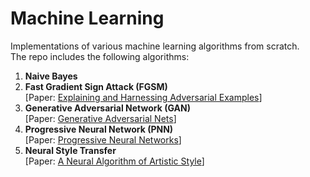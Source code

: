 # Machine Learning
Implementations of various machine learning algorithms from scratch.  
The repo includes the following algorithms:

1. **Naive Bayes**
2. **Fast Gradient Sign Attack (FGSM)**  
[Paper: [Explaining and Harnessing Adversarial Examples](https://arxiv.org/pdf/1412.6572.pdf)]
3. **Generative Adversarial Network (GAN)**  
[Paper: [Generative Adversarial Nets](https://arxiv.org/pdf/1406.2661.pdf)]
4. **Progressive Neural Network (PNN)**  
[Paper: [Progressive Neural Networks](https://arxiv.org/pdf/1606.04671.pdf)]
5. **Neural Style Transfer**  
[Paper: [A Neural Algorithm of Artistic Style](https://arxiv.org/pdf/1508.06576.pdf)]